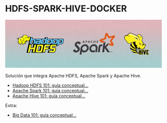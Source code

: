 # HDFS-SPARK-HIVE-DOCKER
![imagen](https://github.com/bernabeudario/HDFS-SPARK-HIVE-DOCKER/blob/main/img-portada.jpg?raw=true)

Solución que integra Apache HDFS, Apache Spark y Apache Hive.
* [Hadoop HDFS 101: guía conceptual...](https://medium.com/@dariobernabeu/hadoop-hdfs-despliegue-docker-compose-836e3ad027ad)
* [Apache Spark 101: guía conceptual...](https://medium.com/@dariobernabeu/apache-spark-101-guia-conceptual-8243059fa13b)
* [Apache Hive 101: guía conceptual...](https://medium.com/@dariobernabeu/apache-hive-101-guia-conceptual-155c858fc354)

Extra:
* [Big Data 101: guía conceptual...](https://medium.com/@dariobernabeu/big-data-guia-conceptual-apache-hadoop-apache-spark-f3bba19198ca)

